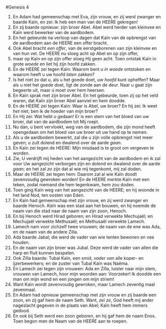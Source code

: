 #Genesis 4
1. En Adam had gemeenschap met Eva, zijn vrouw, en zij werd zwanger en baarde Kaïn, en zei: Ik heb een man van de HEERE gekregen!
2. En zij baarde opnieuw: zijn broer Abel. Abel werd herder van kleinvee en Kaïn werd bewerker van de aardbodem.
3. En het gebeurde na verloop van dagen dat Kaïn van de opbrengst van de aardbodem aan de HEERE een offer bracht.
4. Ook Abel bracht *een offer*, van de eerstgeborenen van zijn kleinvee en van hun vet. De HEERE nu sloeg acht op Abel en op zijn offer,
5. maar op Kaïn en op zijn offer sloeg Hij geen acht. Toen ontstak Kaïn in grote *woede* en liet hij zijn hoofd zakken.
6. En de HEERE zei tegen Kaïn: Waarom bent u *in woede* ontstoken en waarom heeft u uw hoofd *laten* zakken?
7. Is het niet zo dat u, als u het goede doet, *uw hoofd* kunt opheffen? Maar als u niet het goede doet, ligt de zonde aan de deur. Naar u gaat zijn begeerte uit, maar ú moet over hem heersen.
8. En Kaïn sprak met zijn broer Abel. En het gebeurde, toen zij op het veld waren, dat Kaïn zijn broer Abel aanviel en hem doodde.
9. En de HEERE zei tegen Kaïn: Waar is Abel, uw broer? En hij zei: Ik weet *het* niet; ben ik de hoeder van mijn broer?
10. En Hij zei: Wat hebt u gedaan! Er is een stem van het bloed van uw broer, dat van de aardbodem tot Mij roept.
11. Nu dan, u bent vervloekt, weg van de aardbodem, die zijn mond heeft opengedaan om het bloed van uw broer uit uw hand op te nemen.
12. Als u de aardbodem bewerkt, zal die u zijn volle opbrengst niet meer geven; u zult dolend en dwalend over de aarde *gaan*.
13. En Kaïn zei tegen de HEERE: Mijn misdaad is te groot om vergeven te worden.
14. Zie, U verdrijft mij heden van het aangezicht van de aardbodem en ik zal voor Uw aangezicht verborgen zijn en dolend en dwalend over de aarde *gaan*; en het zal *zo* zijn dat al wie mij tegenkomt, mij zal doden.
15. Maar de HEERE zei tegen hem: Daarom zal al wie Kaïn doodt zevenvoudig gewroken worden! En de HEERE merkte Kaïn met een teken, zodat niemand die hem tegenkwam, hem zou doden.
16. Toen ging Kaïn weg van het aangezicht van de HEERE; en hij woonde in het land Nod, ten oosten van Eden.
17. En Kaïn had gemeenschap met zijn vrouw, en zij werd zwanger en baarde Henoch. *Kaïn* was een stad aan het bouwen, en hij noemde de naam van die stad naar de naam van zijn zoon, Henoch.
18. En bij Henoch werd Hirad geboren; en Hirad verwekte Mechujaël; en Mechujaël verwekte Methusaël; en Methusaël verwekte Lamech.
19. Lamech nam voor zichzelf twee vrouwen; de naam van de ene was Ada, en de naam van de andere Zilla.
20. Ada baarde Jabal; die werd de vader van wie tenten bewonen en vee houden.
21. En de naam van zijn broer was Jubal. Deze werd de vader van allen die harp en fluit kunnen bespelen.
22. Ook Zilla baarde: Tubal Kaïn, een smid, *vader van* alle koper- en ijzerbewerkers; en de zuster van Tubal Kaïn was Naëma.
23. En Lamech zei tegen zijn vrouwen: Ada en Zilla, luister naar mijn stem, vrouwen van Lamech, hoor mijn woorden aan: Voorzeker! Ik doodde een man om mijn wond en een jongen om mijn striem! 
24. Want Kaïn wordt zevenvoudig gewroken, maar Lamech zeventig maal zevenmaal.
25. En Adam had opnieuw gemeenschap met zijn vrouw en zij baarde een zoon, en zij gaf hem de naam Seth. Want, *zei ze*, God heeft mij ander nageslacht gegeven in de plaats van Abel; Kaïn heeft hem immers gedood.
26. En ook bij Seth werd een zoon geboren, en hij gaf hem de naam Enos. Toen begon men de Naam van de HEERE aan te roepen.
